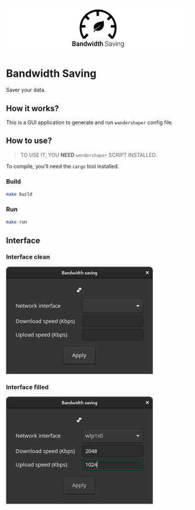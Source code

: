 ![Bandwidth logo](logo.png)
# Bandwidth Saving
Saver your data.

## How it works?
This is a GUI application to generate and run `wandershaper` config file.

## How to use?
> TO USE IT, YOU **NEED** `wondershaper` SCRIPT INSTALLED.

To compile, you'll need the `cargo` tool installed.
### Build 
```sh
make build
```

### Run 
```sh
make run 
```

## Interface

### Interface clean
![Interface clean](interface_clean.png)

### Interface filled 
![Interface filled](interface_filled.png)
